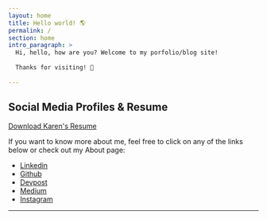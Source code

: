 ```yaml
---
layout: home
title: Hello world! 🌎
permalink: /
section: home
intro_paragraph: >
  Hi, hello, how are you? Welcome to my porfolio/blog site! 
 
  Thanks for visiting! 🙂
  
---
```

Social Media Profiles & Resume
---
[Download Karen's Resume](https://docs.google.com/document/d/1sdZFhna8B0hfLdqhzBJHVJMg_XILxG8Iz0MSVzGBhOQ/edit?usp=sharing)

 If you want to know more about me, feel free to click on any of the links below or check out my About page:
 
  - [Linkedin](https://www.linkedin.com/in/kberba/)
  - [Github](https://github.com/kberba)
  - [Devpost](https://devpost.com/kberba)
  - [Medium](https://medium.com/@scientificnerd)
  - [Instagram](https://www.instagram.com/berbski/)
  
---
